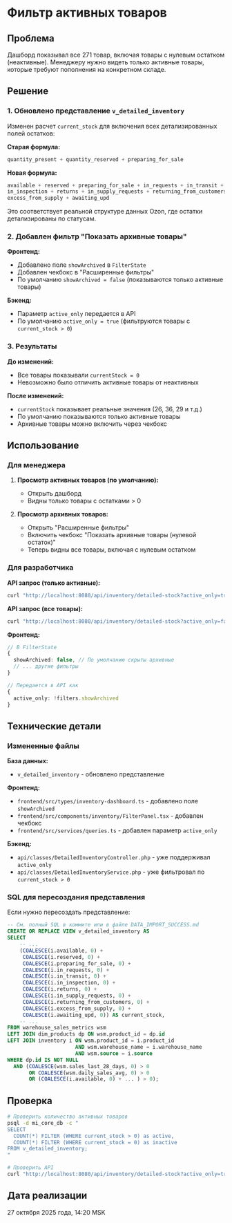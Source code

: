 # Фильтр активных товаров

## Проблема

Дашборд показывал все 271 товар, включая товары с нулевым остатком (неактивные). Менеджеру нужно видеть только активные товары, которые требуют пополнения на конкретном складе.

## Решение

### 1. Обновлено представление `v_detailed_inventory`

Изменен расчет `current_stock` для включения всех детализированных полей остатков:

**Старая формула:**

```sql
quantity_present + quantity_reserved + preparing_for_sale
```

**Новая формула:**

```sql
available + reserved + preparing_for_sale + in_requests + in_transit +
in_inspection + returns + in_supply_requests + returning_from_customers +
excess_from_supply + awaiting_upd
```

Это соответствует реальной структуре данных Ozon, где остатки детализированы по статусам.

### 2. Добавлен фильтр "Показать архивные товары"

**Фронтенд:**

-   Добавлено поле `showArchived` в `FilterState`
-   Добавлен чекбокс в "Расширенные фильтры"
-   По умолчанию `showArchived = false` (показываются только активные товары)

**Бэкенд:**

-   Параметр `active_only` передается в API
-   По умолчанию `active_only = true` (фильтруются товары с `current_stock > 0`)

### 3. Результаты

**До изменений:**

-   Все товары показывали `currentStock = 0`
-   Невозможно было отличить активные товары от неактивных

**После изменений:**

-   `currentStock` показывает реальные значения (26, 36, 29 и т.д.)
-   По умолчанию показываются только активные товары
-   Архивные товары можно включить через чекбокс

## Использование

### Для менеджера

1. **Просмотр активных товаров (по умолчанию):**

    - Открыть дашборд
    - Видны только товары с остатками > 0

2. **Просмотр архивных товаров:**
    - Открыть "Расширенные фильтры"
    - Включить чекбокс "Показать архивные товары (нулевой остаток)"
    - Теперь видны все товары, включая с нулевым остатком

### Для разработчика

**API запрос (только активные):**

```bash
curl "http://localhost:8080/api/inventory/detailed-stock?active_only=true"
```

**API запрос (все товары):**

```bash
curl "http://localhost:8080/api/inventory/detailed-stock?active_only=false"
```

**Фронтенд:**

```typescript
// В FilterState
{
  showArchived: false, // По умолчанию скрыты архивные
  // ... другие фильтры
}

// Передается в API как
{
  active_only: !filters.showArchived
}
```

## Технические детали

### Измененные файлы

**База данных:**

-   `v_detailed_inventory` - обновлено представление

**Фронтенд:**

-   `frontend/src/types/inventory-dashboard.ts` - добавлено поле `showArchived`
-   `frontend/src/components/inventory/FilterPanel.tsx` - добавлен чекбокс
-   `frontend/src/services/queries.ts` - добавлен параметр `active_only`

**Бэкенд:**

-   `api/classes/DetailedInventoryController.php` - уже поддерживал `active_only`
-   `api/classes/DetailedInventoryService.php` - уже фильтровал по `current_stock > 0`

### SQL для пересоздания представления

Если нужно пересоздать представление:

```sql
-- См. полный SQL в коммите или в файле DATA_IMPORT_SUCCESS.md
CREATE OR REPLACE VIEW v_detailed_inventory AS
SELECT
    -- ...
    (COALESCE(i.available, 0) +
     COALESCE(i.reserved, 0) +
     COALESCE(i.preparing_for_sale, 0) +
     COALESCE(i.in_requests, 0) +
     COALESCE(i.in_transit, 0) +
     COALESCE(i.in_inspection, 0) +
     COALESCE(i.returns, 0) +
     COALESCE(i.in_supply_requests, 0) +
     COALESCE(i.returning_from_customers, 0) +
     COALESCE(i.excess_from_supply, 0) +
     COALESCE(i.awaiting_upd, 0)) AS current_stock,
    -- ...
FROM warehouse_sales_metrics wsm
LEFT JOIN dim_products dp ON wsm.product_id = dp.id
LEFT JOIN inventory i ON wsm.product_id = i.product_id
                      AND wsm.warehouse_name = i.warehouse_name
                      AND wsm.source = i.source
WHERE dp.id IS NOT NULL
  AND (COALESCE(wsm.sales_last_28_days, 0) > 0
       OR COALESCE(wsm.daily_sales_avg, 0) > 0
       OR (COALESCE(i.available, 0) + ... ) > 0);
```

## Проверка

```bash
# Проверить количество активных товаров
psql -d mi_core_db -c "
SELECT
  COUNT(*) FILTER (WHERE current_stock > 0) as active,
  COUNT(*) FILTER (WHERE current_stock = 0) as inactive
FROM v_detailed_inventory;
"

# Проверить API
curl "http://localhost:8080/api/inventory/detailed-stock?active_only=true&limit=5" | jq '.data[] | {productName, currentStock}'
```

## Дата реализации

27 октября 2025 года, 14:20 MSK
